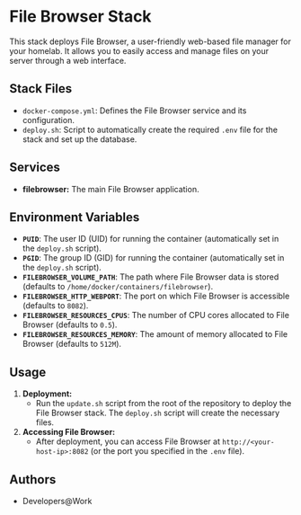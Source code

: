 # File Browser Stack

This stack deploys File Browser, a user-friendly web-based file manager for your homelab. It allows you to easily access and manage files on your server through a web interface.

## Stack Files

- `docker-compose.yml`: Defines the File Browser service and its configuration.
- `deploy.sh`: Script to automatically create the required `.env` file for the stack and set up the database.

## Services

- **filebrowser:**  The main File Browser application.

## Environment Variables

- **`PUID`**: The user ID (UID) for running the container (automatically set in the `deploy.sh` script).
- **`PGID`**: The group ID (GID) for running the container (automatically set in the `deploy.sh` script).
- **`FILEBROWSER_VOLUME_PATH`**: The path where File Browser data is stored (defaults to `/home/docker/containers/filebrowser`).
- **`FILEBROWSER_HTTP_WEBPORT`**: The port on which File Browser is accessible (defaults to `8082`).
- **`FILEBROWSER_RESOURCES_CPUS`**: The number of CPU cores allocated to File Browser (defaults to `0.5`).
- **`FILEBROWSER_RESOURCES_MEMORY`**: The amount of memory allocated to File Browser (defaults to `512M`).

## Usage

1. **Deployment:**
   - Run the `update.sh` script from the root of the repository to deploy the File Browser stack. The `deploy.sh` script will create the necessary files.
2. **Accessing File Browser:**
   - After deployment, you can access File Browser at `http://<your-host-ip>:8082` (or the port you specified in the `.env` file).

## Authors

* Developers@Work
